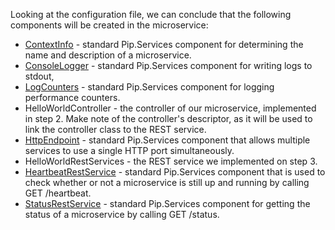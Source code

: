 
Looking at the configuration file, we can conclude that the following components will be created in the microservice:

- [ContextInfo](../../toolkit_api/node/components/info/context_info) - standard Pip.Services component for determining the name and description of a microservice.
- [ConsoleLogger](../../toolkit_api/node/components/log/console_logger) - standard Pip.Services component for writing logs to stdout,
- [LogCounters](../../toolkit_api/node/components/count/log_counters) - standard Pip.Services component for logging performance counters.
- HelloWorldController - the controller of our microservice, implemented in step 2. Make note of the controller's descriptor, as it will be used to link the controller class to the REST service.
- [HttpEndpoint](../../toolkit_api/node/rpc/services/http_endpoint) - standard Pip.Services component that allows multiple services to use a single HTTP port simultaneously.
- HelloWorldRestServices - the REST service we implemented on step 3.
- [HeartbeatRestService](../../toolkit_api/node/rpc/services/heartbeat_rest_service) - standard Pip.Services component that is used to check whether or not a microservice is still up and running by calling GET /heartbeat.
- [StatusRestService](../../toolkit_api/node/rpc/services/status_rest_service/) - standard Pip.Services component for getting the status of a microservice by calling GET /status.
